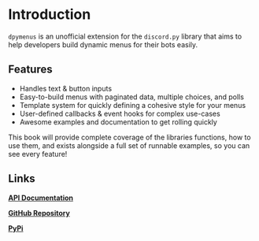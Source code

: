 # Introduction

`dpymenus` is an unofficial extension for the `discord.py` library that aims to help developers build dynamic menus for
their bots easily.

## Features

- Handles text & button inputs
- Easy-to-build menus with paginated data, multiple choices, and polls
- Template system for quickly defining a cohesive style for your menus
- User-defined callbacks & event hooks for complex use-cases
- Awesome examples and documentation to get rolling quickly

This book will provide complete coverage of the libraries functions, how to use them, and exists alongside a full set of
runnable examples, so you can see every feature!

## Links

**[API Documentation](https://dpymenus.readthedocs.io/en/latest/)**

**[GitHub Repository](https://github.com/robertwayne/dpymenus)**

**[PyPi](https://pypi.org/project/dpymenus/)**
